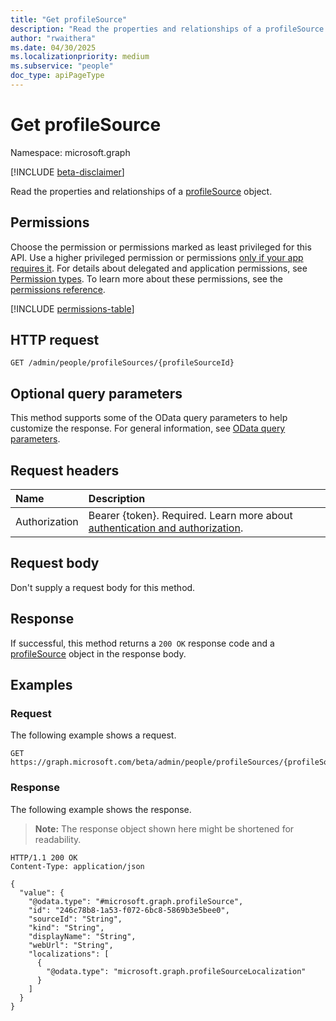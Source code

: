 ```yaml
---
title: "Get profileSource"
description: "Read the properties and relationships of a profileSource object."
author: "rwaithera"
ms.date: 04/30/2025
ms.localizationpriority: medium
ms.subservice: "people"
doc_type: apiPageType
---
```


# Get profileSource

Namespace: microsoft.graph

[!INCLUDE [beta-disclaimer](../../includes/beta-disclaimer.md)]

Read the properties and relationships of a [profileSource](../resources/profilesource.md) object.

## Permissions

Choose the permission or permissions marked as least privileged for this API. Use a higher privileged permission or permissions [only if your app requires it](/graph/permissions-overview#best-practices-for-using-microsoft-graph-permissions). For details about delegated and application permissions, see [Permission types](/graph/permissions-overview#permission-types). To learn more about these permissions, see the [permissions reference](/graph/permissions-reference).

<!-- {
  "blockType": "permissions",
  "name": "profilesource-get-permissions"
}
-->
[!INCLUDE [permissions-table](../includes/permissions/profilesource-get-permissions.md)]

## HTTP request

<!-- {
  "blockType": "ignored"
}
-->
``` http
GET /admin/people/profileSources/{profileSourceId}
```

## Optional query parameters

This method supports some of the OData query parameters to help customize the response. For general information, see [OData query parameters](/graph/query-parameters).

## Request headers

|Name|Description|
|:---|:---|
|Authorization|Bearer {token}. Required. Learn more about [authentication and authorization](/graph/auth/auth-concepts).|

## Request body

Don't supply a request body for this method.

## Response

If successful, this method returns a `200 OK` response code and a [profileSource](../resources/profilesource.md) object in the response body.

## Examples

### Request

The following example shows a request.
<!-- {
  "blockType": "request",
  "name": "get_profilesource"
}
-->
``` http
GET https://graph.microsoft.com/beta/admin/people/profileSources/{profileSourceId}
```


### Response

The following example shows the response.
>**Note:** The response object shown here might be shortened for readability.
<!-- {
  "blockType": "response",
  "truncated": true,
  "@odata.type": "microsoft.graph.profileSource"
}
-->
``` http
HTTP/1.1 200 OK
Content-Type: application/json

{
  "value": {
    "@odata.type": "#microsoft.graph.profileSource",
    "id": "246c78b8-1a53-f072-6bc8-5869b3e5bee0",
    "sourceId": "String",
    "kind": "String",
    "displayName": "String",
    "webUrl": "String",
    "localizations": [
      {
        "@odata.type": "microsoft.graph.profileSourceLocalization"
      }
    ]
  }
}
```

